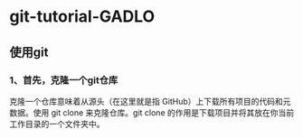 # git-tutorial-GADLO
## 使用git
### 1、首先，克隆一个git仓库
克隆一个仓库意味着从源头（在这里就是指 GitHub）上下载所有项目的代码和元数据。使用 git clone <URL> 来克隆仓库。git clone 的作用是下载项目并将其放在你当前工作目录的一个文件夹中。

